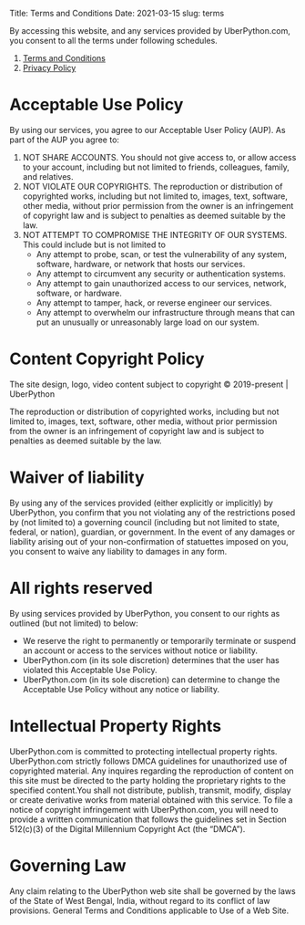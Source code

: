 Title: Terms and Conditions
Date: 2021-03-15
slug: terms


By accessing this website, and any services provided by UberPython.com, you consent to all the terms under following schedules.

1. [Terms and Conditions]({filename}/pages/terms.md)
2. [Privacy Policy]({filename}/pages/privacy.md)

# Acceptable Use Policy

By using our services, you agree to our Acceptable User Policy (AUP). As part of the AUP you agree to:

1. NOT SHARE ACCOUNTS. You should not give access to, or allow access to your account, including but not limited to friends, colleagues, family, and relatives.
2. NOT VIOLATE OUR COPYRIGHTS. The reproduction or distribution of copyrighted works, including but not limited to, images, text, software, other media, without prior permission from the owner is an infringement of copyright law and is subject to penalties as deemed suitable by the law.
3. NOT ATTEMPT TO COMPROMISE THE INTEGRITY OF OUR SYSTEMS. This could include but is not limited to
    - Any attempt to probe, scan, or test the vulnerability of any system, software, hardware, or network that hosts our services.
    - Any attempt to circumvent any security or authentication systems.
    - Any attempt to gain unauthorized access to our services, network, software, or hardware.
    - Any attempt to tamper, hack, or reverse engineer our services.
    - Any attempt to overwhelm our infrastructure through means that can put an unusually or unreasonably large load on our system.


# Content Copyright Policy
The site design, logo, video content subject to copyright © 2019-present | UberPython

The reproduction or distribution of copyrighted works, including but not limited to, images, text, software, other media, without prior permission from the owner is an infringement of copyright law and is subject to penalties as deemed suitable by the law.

# Waiver of liability
By using any of the services provided (either explicitly or implicitly) by UberPython, you confirm that you not violating any of the restrictions posed by (not limited to) a governing council (including but not limited to state, federal, or nation), guardian, or government. In the event of any damages or liability arising out of your non-confirmation of statuettes imposed on you, you consent to waive any liability to damages in any form.

# All rights reserved
By using services provided by UberPython, you consent to our rights as outlined (but not limited) to below:

- We reserve the right to permanently or temporarily terminate or suspend an account or access to the services without notice or liability.
- UberPython.com (in its sole discretion) determines that the user has violated this Acceptable Use Policy.
- UberPython.com (in its sole discretion) can determine to change the Acceptable Use Policy without any notice or liability.

# Intellectual Property Rights
UberPython.com is committed to protecting intellectual property rights. 
UberPython.com strictly follows DMCA guidelines for unauthorized use of copyrighted material. Any inquires regarding the reproduction of content on this site must be directed to the party holding the proprietary rights to the specified content.You shall not distribute, publish, transmit, modify, display or create derivative works from material obtained with this service. To file a notice of copyright infringement with UberPython.com, you will need to provide a written communication that follows the guidelines set in Section 512(c)(3) of the Digital Millennium Copyright Act (the “DMCA”).

# Governing Law
Any claim relating to the UberPython web site shall be governed by the laws of the State of West Bengal, India, without regard to its conflict of law provisions. General Terms and Conditions applicable to Use of a Web Site.